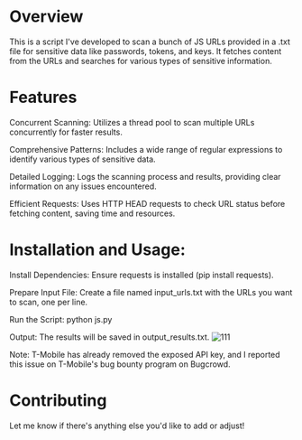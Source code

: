 # Overview
This is a script I've developed to scan a bunch of JS URLs provided in a .txt file for sensitive data like passwords, tokens, and keys. It fetches content from the URLs and searches for various types of sensitive information.

# Features
Concurrent Scanning: Utilizes a thread pool to scan multiple URLs concurrently for faster results.

Comprehensive Patterns: Includes a wide range of regular expressions to identify various types of sensitive data.

Detailed Logging: Logs the scanning process and results, providing clear information on any issues encountered.

Efficient Requests: Uses HTTP HEAD requests to check URL status before fetching content, saving time and resources.

# Installation and Usage:
Install Dependencies: Ensure requests is installed (pip install requests).

Prepare Input File: Create a file named input_urls.txt with the URLs you want to scan, one per line.

Run the Script: python js.py

Output: The results will be saved in output_results.txt.
![111](https://github.com/ManShum812/JS-Scanner/assets/43279996/76577f51-3294-401e-96bc-e29e2b02f49a)

Note: T-Mobile has already removed the exposed API key, and I reported this issue on T-Mobile's bug bounty program on Bugcrowd.

# Contributing
Let me know if there's anything else you'd like to add or adjust!
